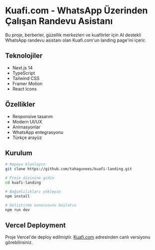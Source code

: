 # Kuafi.com - WhatsApp Üzerinden Çalışan Randevu Asistanı

Bu proje, berberler, güzellik merkezleri ve kuaförler için AI destekli WhatsApp randevu asistanı olan Kuafi.com'un landing page'ini içerir.

## Teknolojiler

- Next.js 14
- TypeScript
- Tailwind CSS
- Framer Motion
- React Icons

## Özellikler

- Responsive tasarım
- Modern UI/UX
- Animasyonlar
- WhatsApp entegrasyonu
- Türkçe arayüz

## Kurulum

```bash
# Repoyu klonlayın
git clone https://github.com/tahagunees/kuafi-landing.git

# Proje dizinine gidin
cd kuafi-landing

# Bağımlılıkları yükleyin
npm install

# Geliştirme sunucusunu başlatın
npm run dev
```

## Vercel Deployment

Proje Vercel'de deploy edilmiştir. [Kuafi.com](https://kuafi.com) adresinden canlı versiyonu görebilirsiniz.
